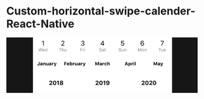 # Custom-horizontal-swipe-calender-React-Native



![Demo](https://github.com/Waleed-Nasir/Custom-horizontal-swipe-calender-React-Native/blob/master/image.png)

